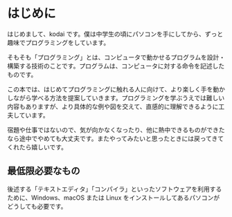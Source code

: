 # はじめに

はじめまして、kodai です。僕は中学生の頃にパソコンを手にしてから、ずっと趣味でプログラミングをしています。

そもそも「プログラミング」とは、コンピュータで動かせるプログラムを設計・構築する技術のことです。プログラムは、コンピュータに対する命令を記述したものです。

この本では、はじめてプログラミングに触れる人に向けて、より楽しく手を動かしながら学べる方法を提案していきます。プログラミングを学ぶうえでは難しい内容もありますが、より具体的な例や図を交えて、直感的に理解できるように工夫しています。

宿題や仕事ではないので、気が向かなくなったり、他に熱中できるものができたなら途中でやめても大丈夫です。またやってみたいと思ったときには戻ってきてくれたら嬉しいです。

## 最低限必要なもの

後述する「テキストエディタ」「コンパイラ」といったソフトウェアを利用するために、Windows、macOS または Linux をインストールしてあるパソコンがどうしても必要です。
